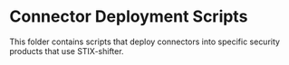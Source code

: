 # Connector Deployment Scripts

This folder contains scripts that deploy connectors into specific security products that use STIX-shifter. 